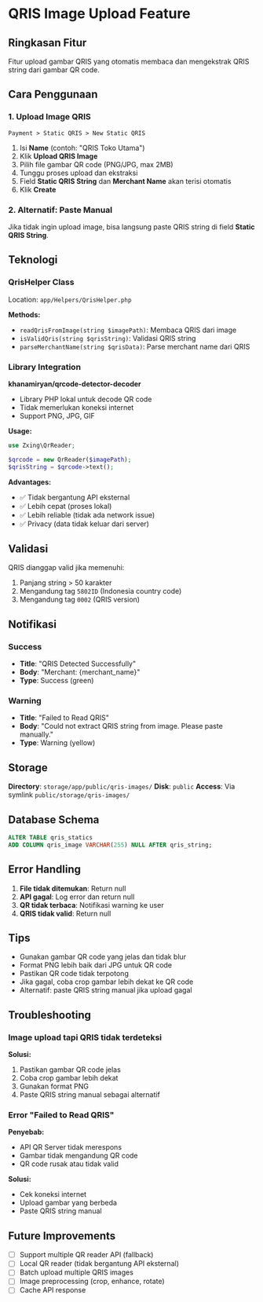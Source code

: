 # QRIS Image Upload Feature

## Ringkasan Fitur

Fitur upload gambar QRIS yang otomatis membaca dan mengekstrak QRIS string dari gambar QR code.

## Cara Penggunaan

### 1. Upload Image QRIS

```
Payment > Static QRIS > New Static QRIS
```

1. Isi **Name** (contoh: "QRIS Toko Utama")
2. Klik **Upload QRIS Image**
3. Pilih file gambar QR code (PNG/JPG, max 2MB)
4. Tunggu proses upload dan ekstraksi
5. Field **Static QRIS String** dan **Merchant Name** akan terisi otomatis
6. Klik **Create**

### 2. Alternatif: Paste Manual

Jika tidak ingin upload image, bisa langsung paste QRIS string di field **Static QRIS String**.

## Teknologi

### QrisHelper Class

Location: `app/Helpers/QrisHelper.php`

**Methods:**

-   `readQrisFromImage(string $imagePath)`: Membaca QRIS dari image
-   `isValidQris(string $qrisString)`: Validasi QRIS string
-   `parseMerchantName(string $qrisData)`: Parse merchant name dari QRIS

### Library Integration

**khanamiryan/qrcode-detector-decoder**

-   Library PHP lokal untuk decode QR code
-   Tidak memerlukan koneksi internet
-   Support PNG, JPG, GIF

**Usage:**

```php
use Zxing\QrReader;

$qrcode = new QrReader($imagePath);
$qrisString = $qrcode->text();
```

**Advantages:**

-   ✅ Tidak bergantung API eksternal
-   ✅ Lebih cepat (proses lokal)
-   ✅ Lebih reliable (tidak ada network issue)
-   ✅ Privacy (data tidak keluar dari server)

## Validasi

QRIS dianggap valid jika memenuhi:

1. Panjang string > 50 karakter
2. Mengandung tag `5802ID` (Indonesia country code)
3. Mengandung tag `0002` (QRIS version)

## Notifikasi

### Success

-   **Title**: "QRIS Detected Successfully"
-   **Body**: "Merchant: {merchant_name}"
-   **Type**: Success (green)

### Warning

-   **Title**: "Failed to Read QRIS"
-   **Body**: "Could not extract QRIS string from image. Please paste manually."
-   **Type**: Warning (yellow)

## Storage

**Directory**: `storage/app/public/qris-images/`
**Disk**: `public`
**Access**: Via symlink `public/storage/qris-images/`

## Database Schema

```sql
ALTER TABLE qris_statics
ADD COLUMN qris_image VARCHAR(255) NULL AFTER qris_string;
```

## Error Handling

1. **File tidak ditemukan**: Return null
2. **API gagal**: Log error dan return null
3. **QR tidak terbaca**: Notifikasi warning ke user
4. **QRIS tidak valid**: Return null

## Tips

-   Gunakan gambar QR code yang jelas dan tidak blur
-   Format PNG lebih baik dari JPG untuk QR code
-   Pastikan QR code tidak terpotong
-   Jika gagal, coba crop gambar lebih dekat ke QR code
-   Alternatif: paste QRIS string manual jika upload gagal

## Troubleshooting

### Image upload tapi QRIS tidak terdeteksi

**Solusi:**

1. Pastikan gambar QR code jelas
2. Coba crop gambar lebih dekat
3. Gunakan format PNG
4. Paste QRIS string manual sebagai alternatif

### Error "Failed to Read QRIS"

**Penyebab:**

-   API QR Server tidak merespons
-   Gambar tidak mengandung QR code
-   QR code rusak atau tidak valid

**Solusi:**

-   Cek koneksi internet
-   Upload gambar yang berbeda
-   Paste QRIS string manual

## Future Improvements

-   [ ] Support multiple QR reader API (fallback)
-   [ ] Local QR reader (tidak bergantung API eksternal)
-   [ ] Batch upload multiple QRIS images
-   [ ] Image preprocessing (crop, enhance, rotate)
-   [ ] Cache API response
